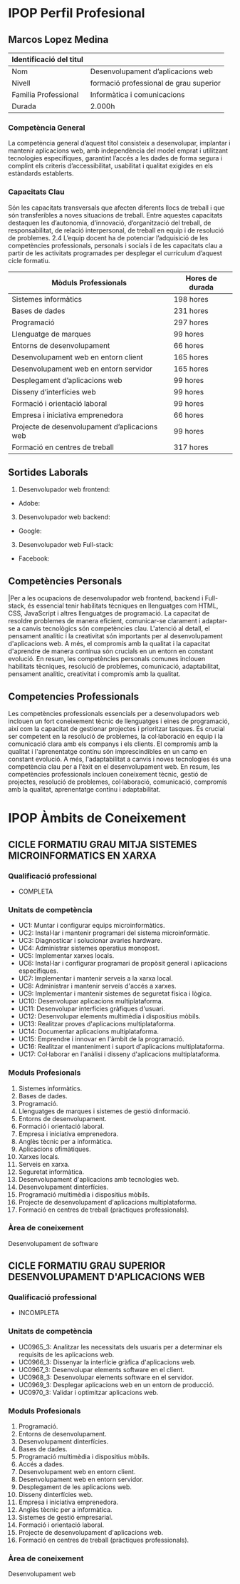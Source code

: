 # IPOP Perfil Profesional
## Marcos Lopez Medina

|Identificació del titul| |
|-----------------------|---|
| Nom  | Desenvolupament d’aplicacions web |
| Nivell | formació professional de grau superior |
| Familia Professional | Informàtica i comunicacions
| Durada | 2.000h |

### Competència General
La competència general d’aquest títol consisteix a desenvolupar, implantar i mantenir 
aplicacions web, amb independència del model emprat i utilitzant tecnologies específiques, 
garantint l’accés a les dades de forma segura i complint els criteris d’accessibilitat, 
usabilitat i qualitat exigides en els estàndards establerts.

### Capacitats Clau
Són les capacitats transversals que afecten diferents llocs de treball i que són transferibles a noves situacions de treball. Entre aquestes capacitats destaquen les d’autonomia, d’innovació, d’organització del treball, de responsabilitat, de relació interpersonal, de treball en equip i de resolució de problemes.
2.4 L’equip docent ha de potenciar l’adquisició de les competències professionals, personals i socials i de les capacitats clau a partir de les activitats programades per desplegar el currículum d’aquest cicle formatiu.

| Mòduls Professionals|Hores de durada|
|---------------------|---------------|
| Sistemes informàtics|	198 hores |
| Bases de dades |	231 hores |
| Programació |	297 hores |
| Llenguatge de marques |	99 hores |
| Entorns de desenvolupament |	66 hores |
| Desenvolupament web en entorn client |	165 hores |
| Desenvolupament web en entorn servidor |	165 hores |
| Desplegament d’aplicacions web |	99 hores |
| Disseny d’interfícies web |	99 hores |
| Formació i orientació laboral |	 99 hores |
| Empresa i iniciativa emprenedora |	66 hores |
| Projecte de desenvolupament d’aplicacions web |	99 hores |
| Formació en centres de treball |	317 hores |



## Sortides Laborals
1.	Desenvolupador web frontend:
- Adobe:

3.	Desenvolupador web backend:
-	Google: 

3.	Desenvolupador web Full-stack:
-	Facebook:

## Competències Personals
|Per a les ocupacions de desenvolupador web frontend, backend i Full-stack, 
és essencial tenir habilitats tècniques en llenguatges com HTML, CSS, JavaScript 
i altres llenguatges de programació. La capacitat de resoldre problemes de manera
eficient, comunicar-se clarament i adaptar-se a canvis tecnològics són competències clau.
L'atenció al detall, el pensament analític i la creativitat són importants per al 
desenvolupament d'aplicacions web. A més, el compromís amb la qualitat i la capacitat 
d'aprendre de manera contínua són crucials en un entorn en constant evolució. 
En resum, les competències personals comunes inclouen habilitats tècniques,
resolució de problemes, comunicació, adaptabilitat, pensament analític, creativitat i
compromís amb la qualitat.

## Competencies Professionals
Les competències professionals essencials per a desenvolupadors web inclouen un fort coneixement tècnic
de llenguatges i eines de programació, així com la capacitat de gestionar projectes i prioritzar tasques.
És crucial ser competent en la resolució de problemes, la col·laboració en equip i la comunicació clara
amb els companys i els clients. El compromís amb la qualitat i l'aprenentatge contínu són imprescindibles
en un camp en constant evolució. A més, l'adaptabilitat a canvis i noves tecnologies és una competència
clau per a l'èxit en el desenvolupament web. En resum, les competències professionals inclouen coneixement
tècnic, gestió de projectes, resolució de problemes, col·laboració, comunicació, compromís amb la qualitat,
aprenentatge contínu i adaptabilitat.

# IPOP Àmbits de Coneixement

## CICLE FORMATIU GRAU MITJA SISTEMES MICROINFORMATICS EN XARXA

### Qualificació professional 
- COMPLETA

### Unitats de competència
- UC1: Muntar i configurar equips microinformàtics.
- UC2: Instal·lar i mantenir programari del sistema microinformàtic.
- UC3: Diagnosticar i solucionar avaries hardware.
- UC4: Administrar sistemes operatius monopost.
- UC5: Implementar xarxes locals.
- UC6: Instal·lar i configurar programari de propòsit general i aplicacions específiques.
- UC7: Implementar i mantenir serveis a la xarxa local.
- UC8: Administrar i mantenir serveis d'accés a xarxes.
- UC9: Implementar i mantenir sistemes de seguretat física i lògica.
- UC10: Desenvolupar aplicacions multiplataforma.
- UC11: Desenvolupar interfícies gràfiques d'usuari.
- UC12: Desenvolupar elements multimèdia i dispositius mòbils.
- UC13: Realitzar proves d'aplicacions multiplataforma.
- UC14: Documentar aplicacions multiplataforma.
- UC15: Emprendre i innovar en l'àmbit de la programació.
- UC16: Realitzar el manteniment i suport d'aplicacions multiplataforma.
- UC17: Col·laborar en l'anàlisi i disseny d'aplicacions multiplataforma.

### Moduls Profesionals
1. Sistemes informàtics.
2. Bases de dades.
3. Programació.
4. Llenguatges de marques i sistemes de gestió dinformació.
5. Entorns de desenvolupament.
6. Formació i orientació laboral.
7. Empresa i iniciativa emprenedora.
8. Anglès tècnic per a informàtica.
9. Aplicacions ofimàtiques.
10. Xarxes locals.
11. Serveis en xarxa.
12. Seguretat informàtica.
13. Desenvolupament d'aplicacions amb tecnologies web.
14. Desenvolupament dinterfícies.
15. Programació multimèdia i dispositius mòbils.
16. Projecte de desenvolupament d'aplicacions multiplataforma.
17. Formació en centres de treball (pràctiques professionals).

### Àrea de coneixement
Desenvolupament de software

## CICLE FORMATIU GRAU SUPERIOR DESENVOLUPAMENT D'APLICACIONS WEB

### Qualificació professional 
- INCOMPLETA

### Unitats de competència
- UC0965_3: Analitzar les necessitats dels usuaris per a determinar els requisits de les aplicacions web.
- UC0966_3: Dissenyar la interfície gràfica d'aplicacions web.
- UC0967_3: Desenvolupar elements software en el client.
- UC0968_3: Desenvolupar elements software en el servidor.
- UC0969_3: Desplegar aplicacions web en un entorn de producció.
- UC0970_3: Validar i optimitzar aplicacions web.

### Moduls Profesionals
1. Programació.
2. Entorns de desenvolupament.
3. Desenvolupament dinterfícies.
4. Bases de dades.
5. Programació multimèdia i dispositius mòbils.
6. Accés a dades.
7. Desenvolupament web en entorn client.
8. Desenvolupament web en entorn servidor.
9. Desplegament de les aplicacions web.
10. Disseny dinterfícies web.
11. Empresa i iniciativa emprenedora.
12. Anglès tècnic per a informàtica.
13. Sistemes de gestió empresarial.
14. Formació i orientació laboral.
15. Projecte de desenvolupament d'aplicacions web.
16. Formació en centres de treball (pràctiques professionals).
### Àrea de coneixement
Desenvolupament web



